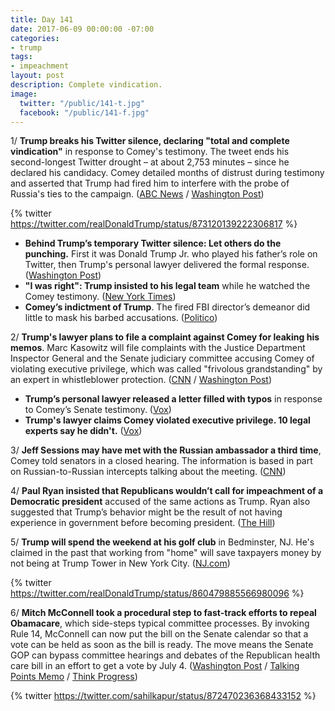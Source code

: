 ```yaml
---
title: Day 141
date: 2017-06-09 00:00:00 -07:00
categories:
- trump
tags:
- impeachment
layout: post
description: Complete vindication.
image:
  twitter: "/public/141-t.jpg"
  facebook: "/public/141-f.jpg"
---
```


1/ **Trump breaks his Twitter silence, declaring "total and complete vindication"** in response to Comey's testimony. The tweet ends his second-longest Twitter drought – at about 2,753 minutes – since he declared his candidacy. Comey detailed months of distrust during testimony and asserted that Trump had fired him to interfere with the probe of Russia's ties to the campaign. ([ABC News](http://abcnews.go.com/Politics/wireStory/distrust-trump-marks-comeys-testimony-firing-47932248) / [Washington Post](https://www.washingtonpost.com/news/politics/wp/2017/06/08/this-is-now-trumps-fifth-longest-twitter-drought-since-he-declared-his-candidacy/))

{% twitter https://twitter.com/realDonaldTrump/status/873120139222306817 %}

* **Behind Trump’s temporary Twitter silence: Let others do the punching.** First it was Donald Trump Jr. who played his father’s role on Twitter, then Trump's personal lawyer delivered the formal response. ([Washington Post](https://www.washingtonpost.com/politics/behind-trumps-silence-why-the-counterpuncher-let-others-do-the-punching/2017/06/08/87c5f67a-4c66-11e7-bc1b-fddbd8359dee_story.html))
* **"I was right": Trump insisted to his legal team** while he watched the Comey testimony. ([New York Times](https://www.nytimes.com/2017/06/08/us/politics/trump-speech-faith-freedom-coalition.html))
* **Comey’s indictment of Trump**. The fired FBI director’s demeanor did little to mask his barbed accusations. ([Politico](http://www.politico.com/story/2017/06/08/james-comey-russia-trump-hearing-indictment-239310))

2/ **Trump's lawyer plans to file a complaint against Comey for leaking his memos**. Marc Kasowitz will file complaints with the Justice Department Inspector General and the Senate judiciary committee accusing Comey of violating executive privilege, which was called  "frivolous grandstanding" by an expert in whistleblower protection. ([CNN](http://www.cnn.com/2017/06/09/politics/james-comey-leak-complaint/index.html) / [Washington Post](https://www.washingtonpost.com/news/politics/wp/2017/06/09/theres-no-indication-comey-violated-the-law-trump-may-be-about-to/))

* **Trump’s personal lawyer released a letter filled with typos** in response to Comey’s Senate testimony. ([Vox](https://www.vox.com/2017/6/8/15763816/kasowitz-letter-typos-predisent))
* **Trump's lawyer claims Comey violated executive privilege. 10 legal experts say he didn't.** ([Vox](https://www.vox.com/policy-and-politics/2017/6/9/15764954/comey-testimony-donald-trump-fbi-executive-privilege))

3/ **Jeff Sessions may have met with the Russian ambassador a third time**, Comey told senators in a closed hearing. The information is based in part on Russian-to-Russian intercepts talking about the meeting. ([CNN](http://www.cnn.com/2017/06/08/politics/jeff-sessions-kislyak-meeting/))

4/ **Paul Ryan insisted that Republicans wouldn’t call for impeachment of a Democratic president** accused of the same actions as Trump. Ryan also suggested that Trump’s behavior might be the result of not having experience in government before becoming president. ([The Hill](http://thehill.com/homenews/house/336957-ryan-republicans-wouldnt-be-trying-to-impeach-democratic-president-accused-of))

5/ **Trump will spend the weekend at his golf club** in Bedminster, NJ. He's claimed in the past that working from "home" will save taxpayers money by not being at Trump Tower in New York City. ([NJ.com](http://www.nj.com/politics/index.ssf/2017/06/trump_returning_to_nj_this_weekend.html))

{% twitter https://twitter.com/realDonaldTrump/status/860479885566980096 %}

6/ **Mitch McConnell took a procedural step to fast-track efforts to repeal Obamacare**, which side-steps typical committee processes. By invoking Rule 14, McConnell can now put the bill on the Senate calendar so that a vote can be held as soon as the bill is ready. The move means the Senate GOP can bypass committee hearings and debates of the Republican health care bill in an effort to get a vote by July 4. ([Washington Post](https://www.washingtonpost.com/news/powerpost/paloma/the-health-202/2017/06/08/the-health-202-amid-comey-drama-a-health-care-skirmish-is-unfolding/593818c8e9b69b2fb981dc80/) / [Talking Points Memo](http://talkingpointsmemo.com/livewire/mcconnell-fast-track-obamacare-repeal) / [Think Progress](https://thinkprogress.org/senate-republicans-are-launching-an-audacious-plan-to-pass-health-care-75d9135c1f19))

{% twitter https://twitter.com/sahilkapur/status/872470236368433152 %}